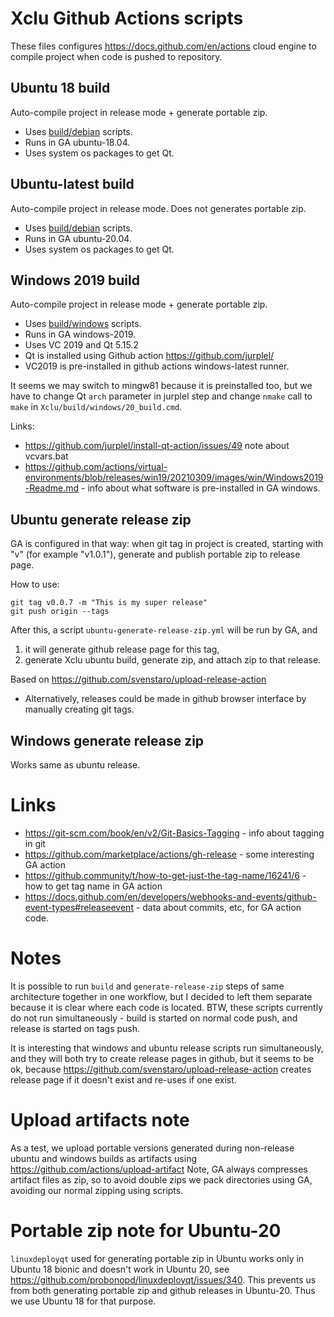 # Xclu Github Actions scripts

These files configures https://docs.github.com/en/actions cloud engine to compile project when code is pushed to repository.

## Ubuntu 18 build

Auto-compile project in release mode + generate portable zip.

* Uses [build/debian](../../build/debian) scripts.
* Runs in GA ubuntu-18.04.
* Uses system os packages to get Qt.

## Ubuntu-latest build

Auto-compile project in release mode. Does not generates portable zip.

* Uses [build/debian](../../build/debian) scripts.
* Runs in GA ubuntu-20.04.
* Uses system os packages to get Qt.

## Windows 2019 build

Auto-compile project in release mode + generate portable zip.

* Uses [build/windows](../../build/windows) scripts.
* Runs in GA windows-2019.
* Uses VC 2019 and Qt 5.15.2
* Qt is installed using Github action https://github.com/jurplel/
* VC2019 is pre-installed in github actions windows-latest runner.

It seems we may switch to mingw81 because it is preinstalled too, but we have to change Qt `arch` parameter in jurplel step and change `nmake` call to `make` in `Xclu/build/windows/20_build.cmd`.

Links:
* https://github.com/jurplel/install-qt-action/issues/49 note about vcvars.bat
* https://github.com/actions/virtual-environments/blob/releases/win19/20210309/images/win/Windows2019-Readme.md - info about what software is pre-installed in GA windows.

## Ubuntu generate release zip

GA is configured in that way: when git tag in project is created, starting with "v" (for example "v1.0.1"), generate and publish portable zip to release page.

How to use:
```
git tag v0.0.7 -m "This is my super release"
git push origin --tags
```

After this, a script `ubuntu-generate-release-zip.yml` will be run by GA, and
1) it will generate github release page for this tag,
2) generate Xclu ubuntu build, generate zip, and attach zip to that release.

Based on https://github.com/svenstaro/upload-release-action

* Alternatively, releases could be made in github browser interface by manually creating git tags.

## Windows generate release zip

Works same as ubuntu release.

# Links

* https://git-scm.com/book/en/v2/Git-Basics-Tagging - info about tagging in git
* https://github.com/marketplace/actions/gh-release - some interesting GA action
* https://github.community/t/how-to-get-just-the-tag-name/16241/6 - how to get tag name in GA action
* https://docs.github.com/en/developers/webhooks-and-events/github-event-types#releaseevent - data about commits, etc, for GA action code.

# Notes

It is possible to run `build` and `generate-release-zip` steps of same architecture together in one workflow, but I decided to left them separate
because it is clear where each code is located. BTW, these scripts currently do not run simultaneously - build is started on normal code push,
and release is started on tags push.

It is interesting that windows and ubuntu release scripts run simultaneously, and they will both try to create release pages in github, but it
seems to be ok, because https://github.com/svenstaro/upload-release-action creates release page if it doesn't exist and re-uses if one exist.

# Upload artifacts note

As a test, we upload portable versions generated during non-release ubuntu and windows builds as artifacts using https://github.com/actions/upload-artifact
Note, GA always compresses artifact files as zip, so to avoid double zips we pack directories using GA, avoiding our normal zipping using scripts.

# Portable zip note for Ubuntu-20

`linuxdeployqt` used for generating portable zip in Ubuntu works only in Ubuntu 18 bionic and doesn't work in Ubuntu 20, see https://github.com/probonopd/linuxdeployqt/issues/340.
This prevents us from both generating portable zip and github releases in Ubuntu-20. Thus we use Ubuntu 18 for that purpose.